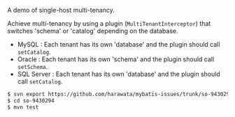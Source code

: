 A demo of single-host multi-tenancy.

Achieve multi-tenancy by using a plugin (`MultiTenantInterceptor`) that switches 'schema' or 'catalog' depending on the database.

- MySQL : Each tenant has its own 'database' and the plugin should call `setCatalog`.
- Oracle : Each tenant has its own 'schema' and the plugin should call `setSchema`.
- SQL Server : Each tenant has its own 'database' and the plugin should call `setCatalog`.


```sh
$ svn export https://github.com/harawata/mybatis-issues/trunk/so-9430294
$ cd so-9430294
$ mvn test
```
